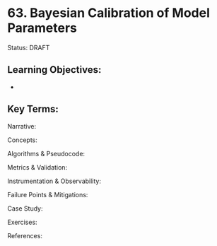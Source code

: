 # 63. Bayesian Calibration of Model Parameters

Status: DRAFT

Learning Objectives:
- 
- 

Key Terms:
- 

Narrative:


Concepts:


Algorithms & Pseudocode:


Metrics & Validation:


Instrumentation & Observability:


Failure Points & Mitigations:


Case Study:


Exercises:


References:

